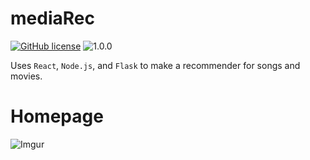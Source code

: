 # mediaRec
[![GitHub license](https://img.shields.io/github/license/Naereen/StrapDown.js.svg)](https://github.com/ptwu/distributed-texasholdem/blob/master/LICENSE)
![1.0.0](https://img.shields.io/badge/version-1.0.0-blue.svg)

Uses `React`, `Node.js`, and `Flask` to make a recommender for songs and movies. 

# Homepage
![Imgur](https://i.imgur.com/Rv6fmQT.png)

